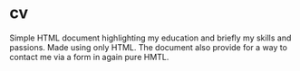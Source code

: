 # cv

Simple HTML document highlighting my education and briefly my skills and passions. Made using only HTML. The document also provide for a way to contact me via a form in again pure HMTL.
